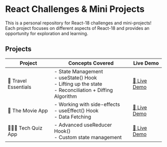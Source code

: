 # React Challenges & Mini Projects

This is a personal repository for React-18 challenges and mini-projects! Each project focuses on different aspects of React-18 and provides an opportunity for exploration and learning.

## Projects

| Project              | Concepts Covered                                                                                             | Live Demo                                                                       |
| -------------------- | ------------------------------------------------------------------------------------------------------------ | ------------------------------------------------------------------------------- |
| 🔆 Travel Essentials | - State Management <br>- useState() Hook <br>- Lifting up the state <br>- Reconciliation + Diffing Algorithm | [🔗 Live Demo](https://travelessentials.netlify.app)                           |
| 🎥 The Movie App     | - Working with side-effects<br>- useEffect() Hook <br>- Data Fetching                                        | [🔗 Live Demo](https://themovieappbytdg.netlify.app)                           |
| 🤹🏻‍♀️ Tech Quiz App     | - Advanced useReducer Hook() <br>- Custom state management                                                 | [🔗 Live Demo](https://techquizapptdg.netlify.app/)                            |

